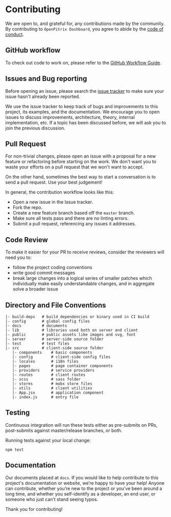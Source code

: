 Contributing
============

We are open to, and grateful for, any contributions made by the community.
By contributing to `OpenPitrix Dashboard`, you agree to abide by the [code of conduct](./CODE_OF_CONDUCT.md).

## GitHub workflow

To check out code to work on, please refer to the [GitHub Workflow Guide](https://guides.github.com/introduction/flow/).

## Issues and Bug reporting
Before opening an issue, please search the [issue tracker](https://github.com/openpitrix/dashboard/issues) to make sure your issue hasn't already been reported.

We use the issue tracker to keep track of bugs and improvements to this project, its examples, and the documentation. We encourage you to open issues to discuss improvements, architecture, theory, internal implementation, etc. If a topic has been discussed before, we will ask you to join the previous discussion.

## Pull Request

For non-trivial changes, please open an issue with a proposal for a new feature or refactoring before starting on the work. We don't want you to waste your efforts on a pull request that we won't want to accept.

On the other hand, sometimes the best way to start a conversation is to send a pull request. Use your best judgement!

In general, the contribution workflow looks like this:

- Open a new issue in the Issue tracker.
- Fork the repo.
- Create a new feature branch based off the `master` branch.
- Make sure all tests pass and there are no linting errors.
- Submit a pull request, referencing any issues it addresses.

## Code Review

To make it easier for your PR to receive reviews, consider the reviewers will need you to:

- follow the project coding conventions
- write good commit messages
- break large changes into a logical series of smaller patches which individually make easily understandable changes, and in aggregate solve a broader issue

## Directory and File Conventions

```
|- build-deps   # build dependencies or binary used in CI build
|- config       # global config files
|- docs         # documents
|- lib          # libraries used both on server and client
|- public       # public assets like images and svg, font
|- server       # server-side source folder
|- test         # test files
|- src          # client-side source folder
   |- components    # basic components
   |- config        # client-side config files
   |- locales       # i18n files
   |- pages         # page container components
   |- providers     # service providers
   |- routes        # client routes
   |- scss          # sass folder
   |- stores        # mobx store files
   |- utils         # client utilities
   |- App.jsx       # application component
   |- index.js      # entry file

```

## Testing

Continuous integration will run these tests either as pre-submits on PRs, post-submits against master/release branches, or both.

Running tests against your local change:
```
npm test
```

## Documentation

Our documents placed at `docs`. If you would like to help contribute to this project's documentation or website,
we’re happy to have your help! Anyone can contribute,
whether you’re new to the project or you’ve been around a long time,
and whether you self-identify as a developer, an end user, or someone who just can’t stand seeing typos.


Thank you for contributing!

